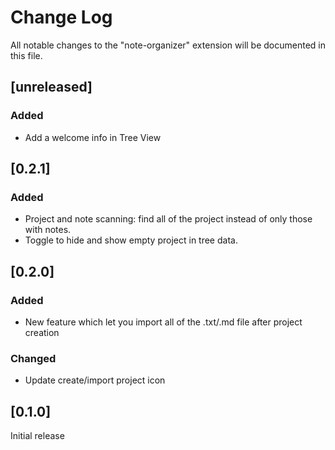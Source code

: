 # Change Log

All notable changes to the "note-organizer" extension will be documented in this file.

## [unreleased]

### Added
 - Add a welcome info in Tree View
## [0.2.1]

### Added
 - Project and note scanning: find all of the project instead of only those with notes.
 - Toggle to hide and show empty project in tree data.

## [0.2.0]

### Added
 - New feature which let you import all of the .txt/.md file after project creation

### Changed
 - Update create/import project icon

## [0.1.0]

Initial release
